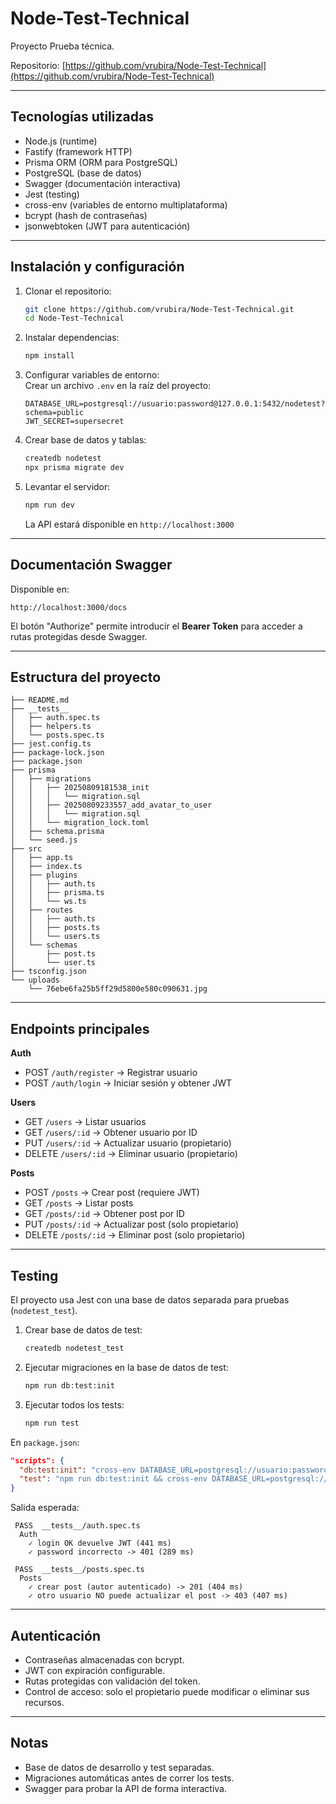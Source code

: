 # Node-Test-Technical

Proyecto Prueba técnica.

Repositorio: [https://github.com/vrubira/Node-Test-Technical](https://github.com/vrubira/Node-Test-Technical)

---

## Tecnologías utilizadas

- Node.js (runtime)
- Fastify (framework HTTP)
- Prisma ORM (ORM para PostgreSQL)
- PostgreSQL (base de datos)
- Swagger (documentación interactiva)
- Jest (testing)
- cross-env (variables de entorno multiplataforma)
- bcrypt (hash de contraseñas)
- jsonwebtoken (JWT para autenticación)

---

## Instalación y configuración

1. Clonar el repositorio:
   ```bash
   git clone https://github.com/vrubira/Node-Test-Technical.git
   cd Node-Test-Technical
   ```

2. Instalar dependencias:
   ```bash
   npm install
   ```

3. Configurar variables de entorno:  
   Crear un archivo `.env` en la raíz del proyecto:
   ```env
   DATABASE_URL=postgresql://usuario:password@127.0.0.1:5432/nodetest?schema=public
   JWT_SECRET=supersecret
   ```

4. Crear base de datos y tablas:
   ```bash
   createdb nodetest
   npx prisma migrate dev
   ```

5. Levantar el servidor:
   ```bash
   npm run dev
   ```
   La API estará disponible en `http://localhost:3000`

---

## Documentación Swagger

Disponible en:
```
http://localhost:3000/docs
```

El botón "Authorize" permite introducir el **Bearer Token** para acceder a rutas protegidas desde Swagger.

---

## Estructura del proyecto

```
├── README.md
├── __tests__
│   ├── auth.spec.ts
│   ├── helpers.ts
│   └── posts.spec.ts
├── jest.config.ts
├── package-lock.json
├── package.json
├── prisma
│   ├── migrations
│   │   ├── 20250809181538_init
│   │   │   └── migration.sql
│   │   ├── 20250809233557_add_avatar_to_user
│   │   │   └── migration.sql
│   │   └── migration_lock.toml
│   ├── schema.prisma
│   └── seed.js
├── src
│   ├── app.ts
│   ├── index.ts
│   ├── plugins
│   │   ├── auth.ts
│   │   ├── prisma.ts
│   │   └── ws.ts
│   ├── routes
│   │   ├── auth.ts
│   │   ├── posts.ts
│   │   └── users.ts
│   └── schemas
│       ├── post.ts
│       └── user.ts
├── tsconfig.json
└── uploads
    └── 76ebe6fa25b5ff29d5800e580c090631.jpg
```

---

## Endpoints principales

**Auth**
- POST `/auth/register` → Registrar usuario
- POST `/auth/login` → Iniciar sesión y obtener JWT

**Users**
- GET `/users` → Listar usuarios
- GET `/users/:id` → Obtener usuario por ID
- PUT `/users/:id` → Actualizar usuario (propietario)
- DELETE `/users/:id` → Eliminar usuario (propietario)

**Posts**
- POST `/posts` → Crear post (requiere JWT)
- GET `/posts` → Listar posts
- GET `/posts/:id` → Obtener post por ID
- PUT `/posts/:id` → Actualizar post (solo propietario)
- DELETE `/posts/:id` → Eliminar post (solo propietario)

---

## Testing

El proyecto usa Jest con una base de datos separada para pruebas (`nodetest_test`).

1. Crear base de datos de test:
   ```bash
   createdb nodetest_test
   ```

2. Ejecutar migraciones en la base de datos de test:
   ```bash
   npm run db:test:init
   ```

3. Ejecutar todos los tests:
   ```bash
   npm run test
   ```

En `package.json`:
```json
"scripts": {
  "db:test:init": "cross-env DATABASE_URL=postgresql://usuario:password@127.0.0.1:5432/nodetest_test?schema=public prisma migrate deploy",
  "test": "npm run db:test:init && cross-env DATABASE_URL=postgresql://usuario:password@127.0.0.1:5432/nodetest_test?schema=public jest --runInBand"
}
```

Salida esperada:
```
 PASS  __tests__/auth.spec.ts
  Auth
    ✓ login OK devuelve JWT (441 ms)
    ✓ password incorrecto -> 401 (289 ms)

 PASS  __tests__/posts.spec.ts
  Posts
    ✓ crear post (autor autenticado) -> 201 (404 ms)
    ✓ otro usuario NO puede actualizar el post -> 403 (407 ms)
```

---

## Autenticación

- Contraseñas almacenadas con bcrypt.
- JWT con expiración configurable.
- Rutas protegidas con validación del token.
- Control de acceso: solo el propietario puede modificar o eliminar sus recursos.

---

## Notas

- Base de datos de desarrollo y test separadas.
- Migraciones automáticas antes de correr los tests.
- Swagger para probar la API de forma interactiva.
